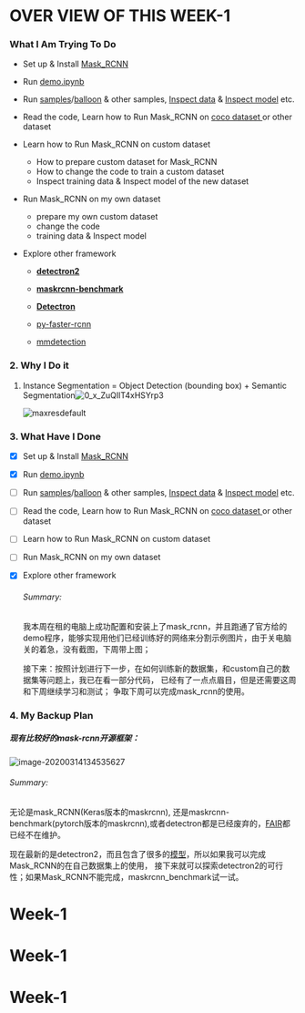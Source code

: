 # OVER VIEW OF THIS WEEK-1

### What I Am Trying To Do 

* Set up & Install [Mask_RCNN](https://github.com/matterport/Mask_RCNN)
* Run [demo.ipynb](https://github.com/matterport/Mask_RCNN/blob/master/samples/demo.ipynb) 
* Run [samples](https://github.com/matterport/Mask_RCNN/tree/master/samples)/[balloon](https://github.com/matterport/Mask_RCNN/tree/master/samples/balloon) & other samples, [Inspect data](https://github.com/matterport/Mask_RCNN/blob/master/samples/balloon/inspect_balloon_data.ipynb) & [Inspect model](https://github.com/matterport/Mask_RCNN/blob/master/samples/balloon/inspect_balloon_model.ipynb) etc.
* Read the code, Learn how to Run Mask_RCNN on [coco dataset ](http://cocodataset.org/#download) or other dataset
* Learn how to Run Mask_RCNN on custom dataset
  * How to prepare custom dataset for Mask_RCNN
  * How to change the code to train a custom dataset
  * Inspect training data & Inspect model of the new dataset

* Run Mask_RCNN on my own dataset
  * prepare my own custom dataset
  * change the code
  * training data & Inspect model

* Explore other framework

  * **[detectron2](https://github.com/facebookresearch/detectron2)**

  * **[maskrcnn-benchmark](https://github.com/facebookresearch/maskrcnn-benchmark)**

  * **[Detectron](https://github.com/facebookresearch/Detectron)**

  * [py-faster-rcnn](https://github.com/rbgirshick/py-faster-rcnn)

  * [mmdetection](https://github.com/open-mmlab/mmdetection)

    

### 2. Why I Do it 

1. Instance Segmentation = Object Detection (bounding box) + Semantic Segmentation![0_x_ZuQIlT4xHSYrp3](C:\Users\wangdandan\Downloads\0_x_ZuQIlT4xHSYrp3.png)

   ![maxresdefault](C:\Users\wangdandan\Downloads\maxresdefault.jpg)

### 3. What Have I Done

- [x] Set up & Install [Mask_RCNN](https://github.com/matterport/Mask_RCNN)

- [x] Run [demo.ipynb](https://github.com/matterport/Mask_RCNN/blob/master/samples/demo.ipynb) 

- [ ] Run [samples](https://github.com/matterport/Mask_RCNN/tree/master/samples)/[balloon](https://github.com/matterport/Mask_RCNN/tree/master/samples/balloon) & other samples, [Inspect data](https://github.com/matterport/Mask_RCNN/blob/master/samples/balloon/inspect_balloon_data.ipynb) & [Inspect model](https://github.com/matterport/Mask_RCNN/blob/master/samples/balloon/inspect_balloon_model.ipynb) etc.

- [ ] Read the code, Learn how to Run Mask_RCNN on [coco dataset ](http://cocodataset.org/#download) or other dataset

- [ ] Learn how to Run Mask_RCNN on custom dataset

- [ ] Run Mask_RCNN on my own dataset

- [x] Explore other framework

  ###### Summary:

  我本周在租的电脑上成功配置和安装上了mask_rcnn，并且跑通了官方给的demo程序，能够实现用他们已经训练好的网络来分割示例图片，由于关电脑关的着急，没有截图，下周带上图；

  接下来：按照计划进行下一步，在如何训练新的数据集，和custom自己的数据集等问题上，我已在看一部分代码， 已经有了一点点眉目，但是还需要这周和下周继续学习和测试； 争取下周可以完成mask_rcnn的使用。

### 4. My Backup Plan

##### 现有比较好的mask-rcnn开源框架：

![image-20200314134535627](C:\Users\wangdandan\AppData\Roaming\Typora\typora-user-images\image-20200314134535627.png)

###### Summary:

无论是mask_RCNN(Keras版本的maskrcnn), 还是maskrcnn-benchmark(pytorch版本的maskrcnn),或者detectron都是已经废弃的，[FAIR](https://github.com/facebookresearch)都已经不在维护。

现在最新的是detectron2，而且包含了很多的[模型](https://github.com/facebookresearch/detectron2/blob/master/MODEL_ZOO.md)，所以如果我可以完成Mask_RCNN的在自己数据集上的使用， 接下来就可以探索detectron2的可行性；如果Mask_RCNN不能完成，maskrcnn_benchmark试一试。

# Week-1
# Week-1
# Week-1
